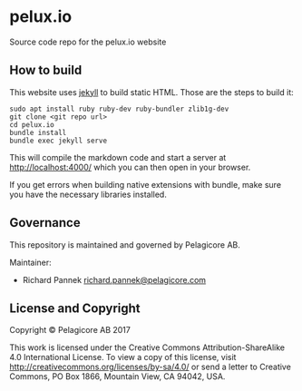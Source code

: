 # pelux.io

Source code repo for the pelux.io website

## How to build

This website uses [jekyll](https://jekyllrb.com/) to build static HTML. Those
are the steps to build it:

    sudo apt install ruby ruby-dev ruby-bundler zlib1g-dev
    git clone <git repo url>
    cd pelux.io
    bundle install
    bundle exec jekyll serve

This will compile the markdown code and start a server at
[http://localhost:4000/](http://localhost:4000/) which you can then open in your
browser.

If you get errors when building native extensions with bundle, make sure you
have the necessary libraries installed.

## Governance

This repository is maintained and governed by Pelagicore AB.

Maintainer:

- Richard Pannek <richard.pannek@pelagicore.com>

## License and Copyright

Copyright &copy; Pelagicore AB 2017

This work is licensed under the Creative Commons
Attribution-ShareAlike 4.0 International License. To view a copy of
this license, visit http://creativecommons.org/licenses/by-sa/4.0/ or
send a letter to Creative Commons, PO Box 1866, Mountain View, CA
94042, USA.
